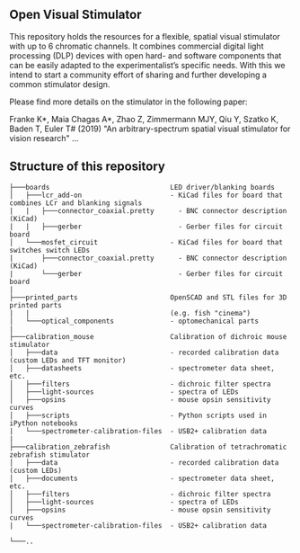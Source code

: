 ## Open Visual Stimulator

This repository holds the resources for a flexible, spatial visual stimulator with up to 6 chromatic channels. It combines commercial digital light processing (DLP) devices with open hard- and software components that can be easily adapted to the experimentalist’s specific needs. With this we intend to start a community effort of sharing and further developing a common stimulator design. 

Please find more details on the stimulator in the following paper:

Franke K*, Maia Chagas A*, Zhao Z, Zimmermann MJY, Qiu Y, Szatko K, Baden T, Euler T# (2019) "An arbitrary-spectrum spatial visual stimulator for vision research" ...

## Structure of this repository 

```
├───boards                              LED driver/blanking boards
│   ├───lcr_add-on                      - KiCad files for board that combines LCr and blanking signals
|   |   ├───connector_coaxial.pretty      - BNC connector description (KiCad)
|   |   ├───gerber                        - Gerber files for circuit board
│   └───mosfet_circuit                  - KiCad files for board that switches switch LEDs
|       ├───connector_coaxial.pretty      - BNC connector description (KiCad)
|       └───gerber                        - Gerber files for circuit board
|
├───printed_parts                       OpenSCAD and STL files for 3D printed parts
|   |                                   (e.g. fish "cinema")
│   └───optical_components              - optomechanical parts
|
├───calibration_mouse                   Calibration of dichroic mouse stimulator
│   ├───data                            - recorded calibration data (custom LEDs and TFT monitor)
│   ├───datasheets                      - spectrometer data sheet, etc.
│   ├───filters                         - dichroic filter spectra
│   ├───light-sources                   - spectra of LEDs
│   ├───opsins                          - mouse opsin sensitivity curves
│   ├───scripts                         - Python scripts used in iPython notebooks
|   └───spectrometer-calibration-files  - USB2+ calibration data
|
├───calibration_zebrafish               Calibration of tetrachromatic zebrafish stimulator
│   ├───data                            - recorded calibration data (custom LEDs)
│   ├───documents                       - spectrometer data sheet, etc.
│   ├───filters                         - dichroic filter spectra
│   ├───light-sources                   - spectra of LEDs
│   ├───opsins                          - mouse opsin sensitivity curves
|   └───spectrometer-calibration-files  - USB2+ calibration data

└───..
```
